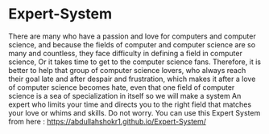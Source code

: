 # Expert-System

There are many who have a passion and love for computers and computer science, and because the fields of computer and computer science are so many and countless,
they face difficulty in defining a field in computer science, Or it takes time to get to the computer science fans. Therefore,
it is better to help that group of computer science lovers, who always reach their goal late and after despair and frustration,
which makes it after a love of computer science becomes hate, 
even that one field of computer science is a sea of specialization in itself so we will make a system An expert who limits your time and directs you to the right field
that matches your love or whims and skills. 
Do not worry.
You can use this Expert System from here : https://abdullahshokr1.github.io/Expert-System/
